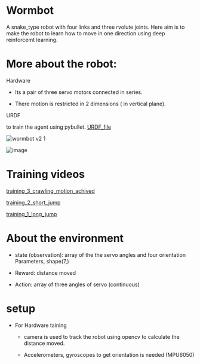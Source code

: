 # Wormbot

  A snake_type robot with four links and three rvolute joints. Here aim is to make the robot to learn how to move in one direction using deep reinforcemt learning.

# More about the robot:

Hardware
  
  - Its a pair of three servo motors connected in series.

  - There motion is restricted in 2 dimensions ( in vertical plane).

URDF

  to train the agent using pybullet. [URDF_file]()
  
  ![wormbot v2 1](https://github.com/INAENTTS/Wormbot_DRL/assets/120380768/4644c392-0eed-4d92-9093-0fb31d0a04f2)
  
  ![image](https://github.com/INAENTTS/Wormbot_DRL/assets/120380768/921acde8-b6c0-4d40-84ad-31eda0ac2fd2)

# Training videos
  [training_3_crawling_motion_achived](https://drive.google.com/file/d/1Kd8SF0clKcZI4au7lCsmGXWShbYdoZT3/view?usp=sharing)

  [training_2_short_jump](https://drive.google.com/file/d/1ARtvP1hAl0Pn15aI-MgWzE-2551VbNnb/view?usp=drive_link)
  
  [training_1_long_jump](https://drive.google.com/file/d/1ihMBOIwtcbOCC8-D60fGsqv9S7IOb4bw/view?usp=drive_link)
  
# About the environment

  - state (observation): array of the the servo angles and four orientation Parameters, shape(7,) 

  - Reward: distance moved

  - Action: array of three angles of servo (continuous)

# setup

- For Hardware taining

  - camera is used to track the robot using opencv to calculate the distance moved.

  - Accelerometers, gyroscopes to get orientation is needed (MPU6050)
  
